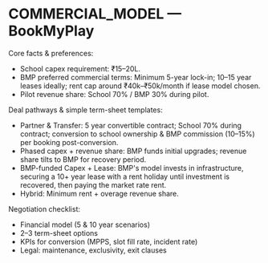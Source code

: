 # COMMERCIAL_MODEL — BookMyPlay

Core facts & preferences:
- School capex requirement: ₹15–20L.
- BMP preferred commercial terms: Minimum 5-year lock-in; 10–15 year leases ideally; rent cap around ₹40k–₹50k/month if lease model chosen.
- Pilot revenue share: School 70% / BMP 30% during pilot.

Deal pathways & simple term-sheet templates:
- Partner & Transfer: 5 year convertible contract; School 70% during contract; conversion to school ownership & BMP commission (10–15%) per booking post-conversion.
- Phased capex + revenue share: BMP funds initial upgrades; revenue share tilts to BMP for recovery period.
- BMP-funded Capex + Lease: BMP's model invests in infrastructure, securing a 10+ year lease with a rent holiday until investment is recovered, then paying the market rate rent.
- Hybrid: Minimum rent + overage revenue share.

Negotiation checklist:
- Financial model (5 & 10 year scenarios)
- 2–3 term-sheet options
- KPIs for conversion (MPPS, slot fill rate, incident rate)
- Legal: maintenance, exclusivity, exit clauses
